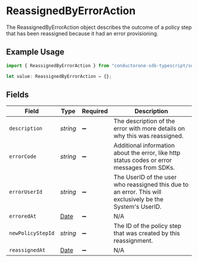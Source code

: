 # ReassignedByErrorAction

The ReassignedByErrorAction object describes the outcome of a policy step that has been reassigned because it had an error provisioning.

## Example Usage

```typescript
import { ReassignedByErrorAction } from "conductorone-sdk-typescript/sdk/models/shared";

let value: ReassignedByErrorAction = {};
```

## Fields

| Field                                                                                                     | Type                                                                                                      | Required                                                                                                  | Description                                                                                               |
| --------------------------------------------------------------------------------------------------------- | --------------------------------------------------------------------------------------------------------- | --------------------------------------------------------------------------------------------------------- | --------------------------------------------------------------------------------------------------------- |
| `description`                                                                                             | *string*                                                                                                  | :heavy_minus_sign:                                                                                        | The description of the error with more details on why this was reassigned.                                |
| `errorCode`                                                                                               | *string*                                                                                                  | :heavy_minus_sign:                                                                                        | Additional information about the error, like http status codes or error messages from SDKs.               |
| `errorUserId`                                                                                             | *string*                                                                                                  | :heavy_minus_sign:                                                                                        | The UserID of the user who reassigned this due to an error. This will exclusively be the System's UserID. |
| `erroredAt`                                                                                               | [Date](https://developer.mozilla.org/en-US/docs/Web/JavaScript/Reference/Global_Objects/Date)             | :heavy_minus_sign:                                                                                        | N/A                                                                                                       |
| `newPolicyStepId`                                                                                         | *string*                                                                                                  | :heavy_minus_sign:                                                                                        | The ID of the policy step that was created by this reassignment.                                          |
| `reassignedAt`                                                                                            | [Date](https://developer.mozilla.org/en-US/docs/Web/JavaScript/Reference/Global_Objects/Date)             | :heavy_minus_sign:                                                                                        | N/A                                                                                                       |